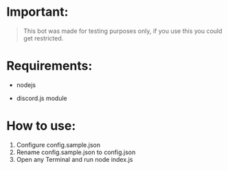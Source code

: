 # Important:
> This bot was made for testing purposes only, if you use this you could get restricted.

# Requirements:
- nodejs

- discord.js module

# How to use:
1. Configure config.sample.json
2. Rename config.sample.json to config.json
3. Open any Terminal and run node index.js
